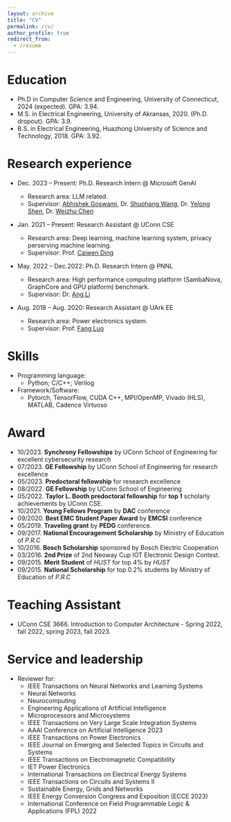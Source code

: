 ```yaml
---
layout: archive
title: "CV"
permalink: /cv/
author_profile: true
redirect_from:
  - /resume
---
```


Education
======
* Ph.D in Computer Science and Engineering, University of Connecticut, 2024 (expected). GPA: 3.94. 
* M.S. in Electrical Engineering, University of Akransas, 2020. (Ph.D. dropout). GPA: 3.9. 
* B.S. in Electrical Engineering, Huazhong University of Science and Technology, 2018. GPA: 3.92.



Research experience
======

* Dec. 2023 – Present: Ph.D. Research Intern @ Microsoft GenAI
  * Research area: LLM related. 
  * Supervisor: [Abhishek Goswami](https://scholar.google.com/citations?hl=en&user=aJnMpi4AAAAJ&view_op=list_works&sortby=pubdate), Dr. [Shuohang Wang](https://sites.google.com/site/shuohangsite), Dr. [Yelong Shen](https://scholar.google.com/citations?hl=en&user=S6OFEFEAAAAJ&view_op=list_works), Dr. [Weizhu Chen](https://www.microsoft.com/en-us/research/people/wzchen/)

* Jan. 2021 – Present: Research Assistant @ UConn CSE
  * Research area: Deep learning, machine learning system, privacy perserving machine learning. 
  * Supervisor: Prof. [Caiwen Ding](https://caiwending.cse.uconn.edu/)

* May. 2022 – Dec.2022: Ph.D. Research Intern @ PNNL
  * Research area: High performance computing platform (SambaNova,  GraphCore and GPU platform) benchmark.
  * Supervisor: Dr. [Ang Li](https://www.pnnl.gov/people/ang-li)

* Aug. 2018 – Aug. 2020: Research Assistant @ UArk EE
  * Research area: Power electronics system. 
  * Supervisor: Prof. [Fang Luo](https://www.stonybrook.edu/commcms/electrical/people/-core_faculty/luo_fang)

Skills
======
* Programming language:
  * Python; C/C++; Verilog
* Framework/Software:
  * Pytorch, TensorFlow, CUDA C++, MPI/OpenMP, Vivado (HLS), MATLAB, Cadence Virtuoso


Award
======
  * 10/2023. **Synchrony Fellowships** by UConn School of Engineering for excellent cybersecurity research
  * 07/2023. **GE Fellowship** by UConn School of Engineering for research excellence
  * 05/2023. **Predoctoral fellowship** for research excellence
  * 08/2022. **GE Fellowship** by UConn School of Engineering
  * 05/2022. **Taylor L. Booth predoctoral fellowship** for **top 1** scholarly achievements by UConn CSE. 
  * 10/2021. **Young Fellows Program** by **DAC** conference
  * 09/2020. **Best EMC Student Paper Award** by **EMCSI** conference
  * 05/2019. **Traveling grant** by **PEDG** conference. 
  * 09/2017. **National Encouragement Scholarship** by Ministry of Education of *P.R.C*
  * 10/2016. **Bosch Scholarship** sponsored by Bosch Electric Cooperation
  * 03/2016. **2nd Prize** of 2nd Neoway Cup IOT Electronic Design Contest. 
  * 09/2015. **Merit Student** of *HUST* for top 4% by *HUST*
  * 09/2015. **National Scholarship** for top 0.2% students by Ministry of Education of *P.R.C*
  
Teaching Assistant
======
  * UConn CSE 3666. Introduction to Computer Architecture - Spring 2022, fall 2022, spring 2023, fall 2023.  
  
Service and leadership
======
* Reviewer for: 
  * IEEE Transactions on Neural Networks and Learning Systems
  * Neural Networks
  * Neurocomputing
  * Engineering Applications of Artificial Intelligence
  * Microprocessors and Microsystems
  * IEEE Transactions on Very Large Scale Integration Systems
  * AAAI Conference on Artificial Intelligence 2023
  * IEEE Transactions on Power Electronics
  * IEEE Journal on Emerging and Selected Topics in Circuits and Systems
  * IEEE Transactions on Electromagnetic Compatibility
  * IET Power Electronics
  * International Transactions on Electrical Energy Systems
  * IEEE Transactions on Circuits and Systems II
  * Sustainable Energy, Grids and Networks
  * IEEE Energy Conversion Congress and Exposition (ECCE 2023)
  * International Conference on Field Programmable Logic & Applications (FPL) 2022  
